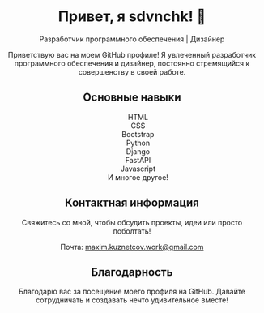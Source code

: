 <div align="center">
  <h1>Привет, я sdvnchk! 👋</h1>
  <p>Разработчик программного обеспечения | Дизайнер</p>
  <p>Приветствую вас на моем GitHub профиле! Я увлеченный разработчик программного обеспечения и дизайнер, постоянно стремящийся к совершенству в своей работе.</p>
  <h2>Основные навыки</h2>
  <ul style="list-style: none;">
    <li>HTML</li>
    <li>CSS</li>
    <li>Bootstrap</li>
    <li>Python</li>
    <li>Django</li>
    <li>FastAPI</li>
    <li>Javascript</li>
    <li>И многое другое!</li>
  </ul>
  <h2>Контактная информация</h2>
  <p>Свяжитесь со мной, чтобы обсудить проекты, идеи или просто поболтать!</p>
  <p>Почта: <a href="mailto:maxim.kuznetcov.work@gmail.com">maxim.kuznetcov.work@gmail.com</a></p>
  <h2>Благодарность</h2>
  <p>Благодарю вас за посещение моего профиля на GitHub. Давайте сотрудничать и создавать нечто удивительное вместе!</p>
</div>

